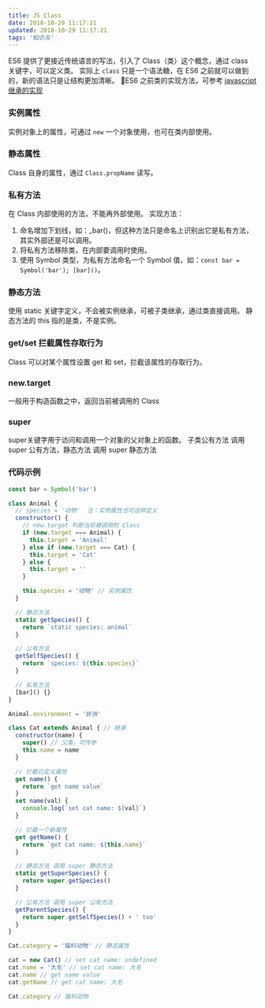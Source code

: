 ```yaml
---
title: JS Class
date: 2018-10-29 11:17:21
updated: 2018-10-29 11:17:21
tags: '知识点'
---
```


ES6 提供了更接近传统语言的写法，引入了 Class（类）这个概念，通过 class 关键字，可以定义类。
实际上 `class` 只是一个语法糖，在 ES6 之前就可以做到的，新的语法只是让结构更加清晰。
ES6 之前类的实现方法，可参考 [javascript 继承的实现](https://maywzp.github.io/2018/10/25/javascript-%E7%BB%A7%E6%89%BF/)

### 实例属性

实例对象上的属性，可通过 `new` 一个对象使用，也可在类内部使用。

### 静态属性

Class 自身的属性，通过 `Class.propName` 读写。

### 私有方法

在 Class 内部使用的方法，不能再外部使用。
实现方法：

1. 命名增加下划线，如：\_bar()，但这种方法只是命名上识别出它是私有方法，其实外部还是可以调用。
2. 将私有方法移除类，在内部要调用时使用。
3. 使用 Symbol 类型，为私有方法命名一个 Symbol 值，如：`const bar = Symbol('bar'); [bar]()`。

### 静态方法

使用 static 关键字定义，不会被实例继承，可被子类继承，通过类直接调用。
静态方法的 this 指的是类，不是实例。

### get/set 拦截属性存取行为

Class 可以对某个属性设置 get 和 set，拦截该属性的存取行为。

### new.target

一般用于构造函数之中，返回当前被调用的 Class

### super
super关键字用于访问和调用一个对象的父对象上的函数。
子类公有方法 调用 super 公有方法，静态方法 调用 super 静态方法

### 代码示例

```javascript
const bar = Symbol('bar')

class Animal {
  // species = '动物'  注：实例属性也可这样定义
  constructor() {
    // new.target 判断当前被调用的 Class
    if (new.target === Animal) {
      this.target = 'Animal'
    } else if (new.target === Cat) {
      this.target = 'Cat'
    } else {
      this.target = ''
    }

    this.species = '动物' // 实例属性
  }

  // 静态方法
  static getSpecies() {
    return `static species: animal`
  }

  // 公有方法
  getSelfSpecies() {
    return `species: ${this.species}`
  }

  // 私有方法
  [bar]() {}
}

Animal.environment = '非洲'

class Cat extends Animal { // 继承
  constructor(name) {
    super() // 父类，可传参
    this.name = name
  }

  // 拦截已定义属性
  get name() {
    return `get name value`
  }
  set name(val) {
    console.log(`set cat name: ${val}`)
  }

  // 拦截一个新属性
  get getName() {
    return `get cat name: ${this.name}`
  }

  // 静态方法 调用 super 静态方法
  static getSuperSpecies() {
    return super.getSpecies()
  }

  // 公有方法 调用 super 公有方法
  getParentSpecies() {
    return super.getSelfSpecies() + ' too'
  }
}

Cat.category = '猫科动物' // 静态属性

cat = new Cat() // set cat name: undefined
cat.name = '大毛' // set cat name: 大毛
cat.name // get name value
cat.getName // get cat name: 大毛

Cat.category // 猫科动物
```
